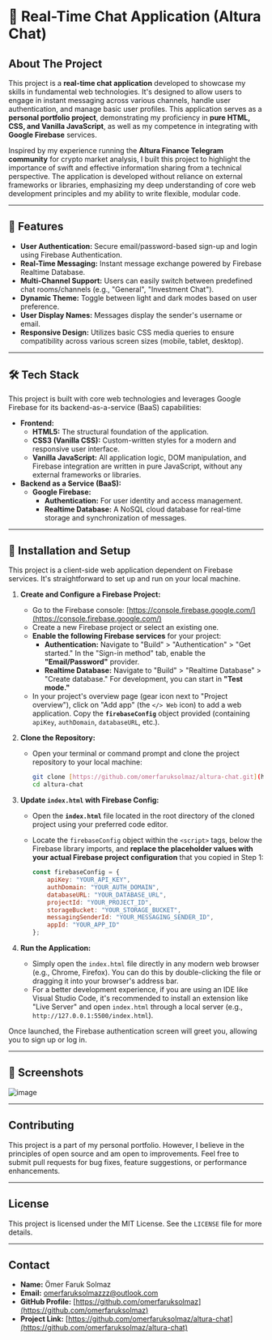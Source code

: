 # 💬 Real-Time Chat Application (Altura Chat)


## About The Project

This project is a **real-time chat application** developed to showcase my skills in fundamental web technologies. It's designed to allow users to engage in instant messaging across various channels, handle user authentication, and manage basic user profiles. This application serves as a **personal portfolio project**, demonstrating my proficiency in **pure HTML, CSS, and Vanilla JavaScript**, as well as my competence in integrating with **Google Firebase** services.

Inspired by my experience running the **Altura Finance Telegram community** for crypto market analysis, I built this project to highlight the importance of swift and effective information sharing from a technical perspective. The application is developed without reliance on external frameworks or libraries, emphasizing my deep understanding of core web development principles and my ability to write flexible, modular code.

---

## 🚀 Features

* **User Authentication:** Secure email/password-based sign-up and login using Firebase Authentication.
* **Real-Time Messaging:** Instant message exchange powered by Firebase Realtime Database.
* **Multi-Channel Support:** Users can easily switch between predefined chat rooms/channels (e.g., "General", "Investment Chat").
* **Dynamic Theme:** Toggle between light and dark modes based on user preference.
* **User Display Names:** Messages display the sender's username or email.
* **Responsive Design:** Utilizes basic CSS media queries to ensure compatibility across various screen sizes (mobile, tablet, desktop).

---

## 🛠 Tech Stack

This project is built with core web technologies and leverages Google Firebase for its backend-as-a-service (BaaS) capabilities:

* **Frontend:**
    * **HTML5:** The structural foundation of the application.
    * **CSS3 (Vanilla CSS):** Custom-written styles for a modern and responsive user interface.
    * **Vanilla JavaScript:** All application logic, DOM manipulation, and Firebase integration are written in pure JavaScript, without any external frameworks or libraries.
* **Backend as a Service (BaaS):**
    * **Google Firebase:**
        * **Authentication:** For user identity and access management.
        * **Realtime Database:** A NoSQL cloud database for real-time storage and synchronization of messages.

---

## 🔧 Installation and Setup

This project is a client-side web application dependent on Firebase services. It's straightforward to set up and run on your local machine.

1.  **Create and Configure a Firebase Project:**
    * Go to the Firebase console: [https://console.firebase.google.com/](https://console.firebase.google.com/)
    * Create a new Firebase project or select an existing one.
    * **Enable the following Firebase services** for your project:
        * **Authentication:** Navigate to "Build" > "Authentication" > "Get started." In the "Sign-in method" tab, enable the **"Email/Password"** provider.
        * **Realtime Database:** Navigate to "Build" > "Realtime Database" > "Create database." For development, you can start in **"Test mode."**
    * In your project's overview page (gear icon next to "Project overview"), click on "Add app" (the `</> Web` icon) to add a web application. Copy the **`firebaseConfig`** object provided (containing `apiKey`, `authDomain`, `databaseURL`, etc.).

2.  **Clone the Repository:**
    * Open your terminal or command prompt and clone the project repository to your local machine:
        ```bash
        git clone [https://github.com/omerfaruksolmaz/altura-chat.git](https://github.com/omerfaruksolmaz/altura-chat.git)
        cd altura-chat
        ```
        

3.  **Update `index.html` with Firebase Config:**
    * Open the **`index.html`** file located in the root directory of the cloned project using your preferred code editor.
    * Locate the `firebaseConfig` object within the `<script>` tags, below the Firebase library imports, and **replace the placeholder values with your actual Firebase project configuration** that you copied in Step 1:

        ```javascript
        const firebaseConfig = {
            apiKey: "YOUR_API_KEY",
            authDomain: "YOUR_AUTH_DOMAIN",
            databaseURL: "YOUR_DATABASE_URL",
            projectId: "YOUR_PROJECT_ID",
            storageBucket: "YOUR_STORAGE_BUCKET",
            messagingSenderId: "YOUR_MESSAGING_SENDER_ID",
            appId: "YOUR_APP_ID"
        };
        ```

4.  **Run the Application:**
    * Simply open the `index.html` file directly in any modern web browser (e.g., Chrome, Firefox). You can do this by double-clicking the file or dragging it into your browser's address bar.
    * For a better development experience, if you are using an IDE like Visual Studio Code, it's recommended to install an extension like "Live Server" and open `index.html` through a local server (e.g., `http://127.0.0.1:5500/index.html`).

Once launched, the Firebase authentication screen will greet you, allowing you to sign up or log in.

---

## 🧪 Screenshots

![image](https://github.com/user-attachments/assets/a02d8397-abb6-46f4-96f8-8ce09cdc09e9)



---

## Contributing

This project is a part of my personal portfolio. However, I believe in the principles of open source and am open to improvements. Feel free to submit pull requests for bug fixes, feature suggestions, or performance enhancements.

---

## License

This project is licensed under the MIT License. See the `LICENSE` file for more details.

---

## Contact

* **Name:** Ömer Faruk Solmaz
* **Email:** [omerfaruksolmazzz@outlook.com](mailto:omerfaruksolmazzz@outlook.com)
* **GitHub Profile:** [https://github.com/omerfaruksolmaz](https://github.com/omerfaruksolmaz)
* **Project Link:** [https://github.com/omerfaruksolmaz/altura-chat](https://github.com/omerfaruksolmaz/altura-chat)
